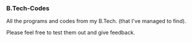 ### B.Tech-Codes
All the programs and codes from my B.Tech. (that I've managed to find).

Please feel free to test them out and give feedback.

